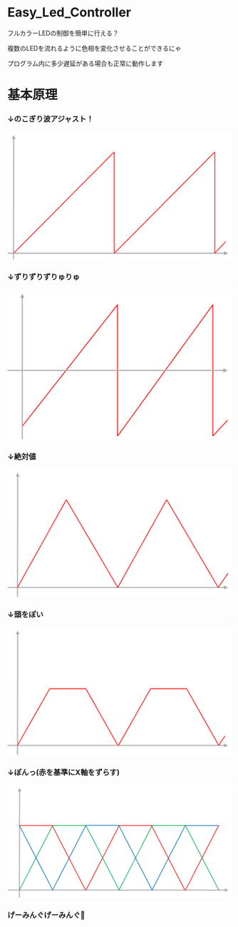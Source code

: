 # Easy_Led_Controller

フルカラーLEDの制御を簡単に行える？

複数のLEDを流れるように色相を変化させることができるにゃ

プログラム内に多少遅延がある場合も正常に動作します

# 基本原理

### ↓のこぎり波アジャスト！

![](/img/のこぎり.png)

### ↓ずりずりずりゅりゅ

![](/img/基準ずらし.png)

### ↓絶対値

![](/img/絶対値.png)

### ↓頭をぽい

![](/img/切り捨て.png)

### ↓ぽんっ(赤を基準にX軸をずらす)

![](/img/まじぇまじぇ.png)

### げーみんぐげーみんぐ🎌
